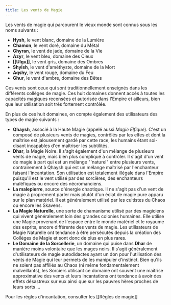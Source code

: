 ```yaml
---
title: Les vents de Magie
---
```

Les vents de magie qui parcourent le vieux monde sont connus sous les noms suivants :

- **Hysh**, le vent blanc, domaine de la Lumière
- **Chamon**, le vent doré, domaine du Métal
- **Ghyran**, le vent de jade, domaine de la Vie
- **Azyr**, le vent bleu, domaine des Cieux
- **[[Ulgu]]**, le vent gris, domaine des Ombres
- **Shyish**, le vent d'améthyste, domaine de la Mort
- **Aqshy**, le vent rouge, domaine du Feu
- **Ghur**, le vent d'ambre, domaine des Bêtes

Ces vents sont ceux qui sont traditionnellement enseignés dans les différents collèges de magie. Ces huit domaines donnent accès à toutes les capacités magiques recensées et autorisée dans l'Empire et ailleurs, bien que leur utilisation soit très fortement contrôlée.

En plus de ces huit domaines, on compte également des utilisateurs des types de magie suivants :
- **Qhaysh**, associé à la Haute Magie (appelé aussi *Magie Elfique*). C'est un composé de plusieurs vents de magies, contrôlés par les elfes et dont la maîtrise est jalousement gardé par cette race, les humains étant soi-disant incapables d'en maîtriser les subtilités.
- **Dhar**, la Magie Noire. Il s'agit également d'un mélange de plusieurs vents de magie, mais bien plus compliqué à contrôler. Il s'agit d'un vent de magie à part qui est un mélange "'naturel" entre plusieurs vents, contrairement à Qhaysh qui est un mélange maîtrisé par l'enchanteur faisant l'incantation. Son utilisation est totalement illégale dans l'Empire puisqu'il est le vent utilisé par des sorcières, des enchanteurs maléfiques ou encore des nécromanciens.
- **La malepierre**, source d'énergie chaotique. Il ne s'agit pas d'un vent de magie à proprement parler mais plutôt d'un éclat de magie pure apparu sur le plan matériel. Il est généralement utilisé par les cultistes du Chaos ou encore les Skavens.
- **La Magie Naturelle**, une sorte de chamanisme utilisé par des magiciens qui vivent généralement loin des grandes colonies humaines. Elle utilise une Magie provenant de l'espace entre le monde matériel et le royaume des esprits, encore différente des vents de magie. Les utilisateurs de Magie Naturelle ont tendance à être persécutés depuis la création des Collèges de Magie et sont donc de plus en plus rares.
- **Le Domaine de la Sorcellerie**, un domaine qui puise dans **Dhar** de manière moins volontaire que les mages noirs. Il s'agit généralement d'utilisateurs de magie autodidactes ayant un don pour l'utilisation des vents de Magie qui leur permets de les manipuler d'instinct. Bien qu'ils ne soient pas affiliés au Chaos (ni même fondamentalement malveillants), les Sorciers utilisant ce domaine ont souvent une maîtrise approximative des vents et leurs incantations ont tendance à avoir des effets désastreux sur eux ainsi que sur les pauvres hères proches de leurs sorts ...

Pour les règles d'incantation, consulter les [[Règles de magie]]